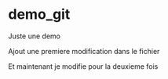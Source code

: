 # demo_git
Juste une demo

Ajout une premiere modification dans le fichier

Et maintenant je modifie pour la deuxieme fois
